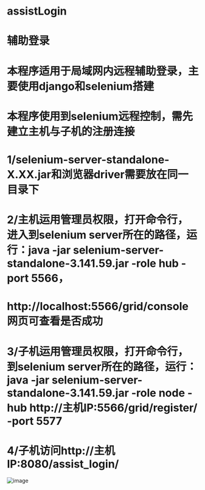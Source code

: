 # assistLogin
# 辅助登录
# 本程序适用于局域网内远程辅助登录，主要使用django和selenium搭建
# 本程序使用到selenium远程控制，需先建立主机与子机的注册连接
# 1/selenium-server-standalone-X.XX.jar和浏览器driver需要放在同一目录下
# 2/主机运用管理员权限，打开命令行，进入到selenium server所在的路径，运行：java -jar selenium-server-standalone-3.141.59.jar -role hub -port 5566，
# http://localhost:5566/grid/console网页可查看是否成功
# 3/子机运用管理员权限，打开命令行，到selenium server所在的路径，运行：java -jar selenium-server-standalone-3.141.59.jar -role node -hub http://主机IP:5566/grid/register/ -port 5577
# 4/子机访问http://主机IP:8080/assist_login/
![image](https://user-images.githubusercontent.com/83357789/205450345-4f7f00aa-f479-490e-a029-b4a515880aba.png)
